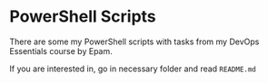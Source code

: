 # PowerShell Scripts 

There are some my PowerShell scripts with tasks from my DevOps Essentials course by Epam. 

If you are interested in, go in necessary folder and read `README.md`
